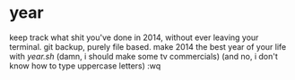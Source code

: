 year
====

keep track what shit you've done in 2014, without ever leaving your terminal.
git backup, purely file based.
make 2014 the best year of your life with _year.sh_ (damn, i should make some  tv commercials)
(and no, i don't know how to type uppercase letters)
:wq
